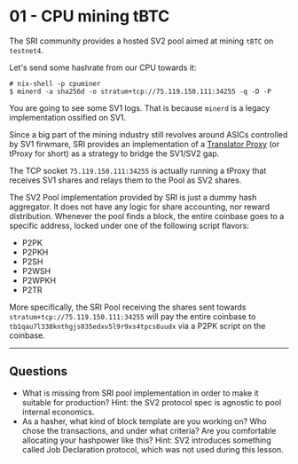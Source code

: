 # 01 - CPU mining tBTC

The SRI community provides a hosted SV2 pool aimed at mining `tBTC` on `testnet4`.

Let's send some hashrate from our CPU towards it:
```
# nix-shell -p cpuminer
$ minerd -a sha256d -o stratum+tcp://75.119.150.111:34255 -q -D -P
```

You are going to see some SV1 logs. That is because `minerd` is a legacy implementation ossified on SV1.

Since a big part of the mining industry still revolves around ASICs controlled by SV1 firwmare, SRI provides an implementation of a [Translator Proxy](https://github.com/stratum-mining/stratum/tree/main/roles/translator) (or tProxy for short) as a strategy to bridge the SV1/SV2 gap.

The TCP socket `75.119.150.111:34255` is actually running a tProxy that receives SV1 shares and relays them to the Pool as SV2 shares.

The SV2 Pool implementation provided by SRI is just a dummy hash aggregator. It does not have any logic for share accounting, nor reward distribution. Whenever the pool finds a block, the entire coinbase goes to a specific address, locked under one of the following script flavors:
- P2PK
- P2PKH
- P2SH
- P2WSH
- P2WPKH
- P2TR

More specifically, the SRI Pool receiving the shares sent towards `stratum+tcp://75.119.150.111:34255` will pay the entire coinbase to `tb1qau7l338knthgjs035edxv5l9r9xs4tpcs8uudx` via a P2PK script on the coinbase. 

---

## Questions

- What is missing from SRI pool implementation in order to make it suitable for production? Hint: the SV2 protocol spec is agnostic to pool internal economics.
- As a hasher, what kind of block template are you working on? Who chose the transactions, and under what criteria? Are you comfortable allocating your hashpower like this? Hint: SV2 introduces something called Job Declaration protocol, which was not used during this lesson.
